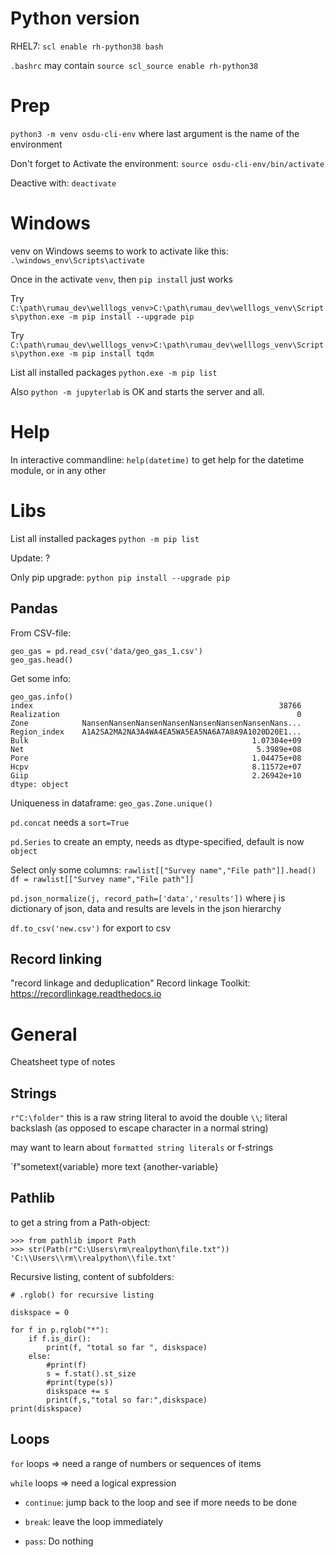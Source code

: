 # Python version

RHEL7: `scl enable rh-python38 bash`

`.bashrc` may contain `source scl_source enable rh-python38`

# Prep

`python3 -m venv osdu-cli-env` where last argument is the name of the environment

Don't forget to Activate the environment: `source osdu-cli-env/bin/activate`

Deactive with: `deactivate`

# Windows

venv on Windows seems to work to activate like this: `.\windows_env\Scripts\activate`

Once in the activate `venv`, then `pip install` just works

Try `C:\path\rumau_dev\welllogs_venv>C:\path\rumau_dev\welllogs_venv\Scripts\python.exe -m pip install --upgrade pip`

Try `C:\path\rumau_dev\welllogs_venv>C:\path\rumau_dev\welllogs_venv\Scripts\python.exe -m pip install tqdm`

List all installed packages `python.exe -m pip list`

Also `python -m jupyterlab` is OK and starts the server and all.

# Help

In interactive commandline: `help(datetime)` to get help for the datetime module, or in any other

# Libs

List all installed packages `python -m pip list`

Update: ?

Only pip upgrade: `python pip install --upgrade pip`

## Pandas

From CSV-file: 
```
geo_gas = pd.read_csv('data/geo_gas_1.csv')
geo_gas.head()
```
Get some info:
```
geo_gas.info()
index                                                       38766
Realization                                                     0
Zone            NansenNansenNansenNansenNansenNansenNansenNans...
Region_index    A1A2SA2MA2NA3A4WA4EA5WA5EA5NA6A7A8A9A1020D20E1...
Bulk                                                  1.07304e+09
Net                                                    5.3989e+08
Pore                                                  1.04475e+08
Hcpv                                                  8.11572e+07
Giip                                                  2.26942e+10
dtype: object
```
Uniqueness in dataframe:
`geo_gas.Zone.unique()`

`pd.concat` needs a `sort=True`

`pd.Series` to create an empty, needs as dtype-specified, default is now `object`

Select only some columns: 
`rawlist[["Survey name","File path"]].head()`
`df = rawlist[["Survey name","File path"]]`

`pd.json_normalize(j, record_path=['data','results'])` where j is dictionary of json, data and results are levels in the json hierarchy

`df.to_csv('new.csv')` for export to csv

## Record linking
"record linkage and deduplication"
Record linkage Toolkit: https://recordlinkage.readthedocs.io

# General

Cheatsheet type of notes

## Strings

`r"C:\folder"` this is a raw string literal to avoid the double `\\`; literal backslash (as opposed to escape character in a normal string)

may want to learn about `formatted string literals` or f-strings

`f"sometext{variable} more text {another-variable}

## Pathlib

to get a string from a Path-object:
```
>>> from pathlib import Path
>>> str(Path(r"C:\Users\rm\realpython\file.txt"))
'C:\\Users\\rm\\realpython\\file.txt'
```

Recursive listing, content of subfolders:
```
# .rglob() for recursive listing

diskspace = 0

for f in p.rglob("*"):
    if f.is_dir():
        print(f, "total so far ", diskspace)
    else:
        #print(f)
        s = f.stat().st_size
        #print(type(s))
        diskspace += s
        print(f,s,"total so far:",diskspace)
print(diskspace)
```


## Loops

`for` loops => need a range of numbers or sequences of items

`while` loops => need a logical expression

* `continue`: jump back to the loop and see if more needs to be done

* `break`: leave the loop immediately

* `pass`: Do nothing
